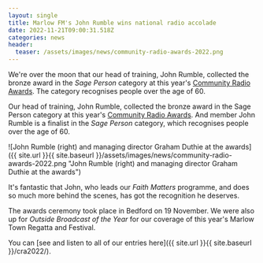 ```yaml
---
layout: single
title: Marlow FM's John Rumble wins national radio accolade
date: 2022-11-21T09:00:31.518Z
categories: news
header:
  teaser: /assets/images/news/community-radio-awards-2022.png
---
```

W﻿e're over the moon that o﻿ur head of training, John Rumble, collected the bronze award in the *Sage Person* category at this year's [Community Radio Awards](https://communityradioawards.org.uk/). The category recognises people over the age of 60.

O﻿ur head of training, John Rumble, collected the bronze award in the Sage Person category at this year's [Community Radio Awards](https://communityradioawards.org.uk/). And member John Rumble is a finalist in the *Sage Person* category, which recognises people over the age of 60.

![John Rumble (right) and managing director Graham Duthie at the awards]({{ site.url }}{{ site.baseurl }}/assets/images/news/community-radio-awards-2022.png "John Rumble (right) and managing director Graham Duthie at the awards")

I﻿t's fantastic that John, who leads our *Faith Matters* programme, and does so much more behind the scenes, has got the recognition he deserves. 

T﻿he awards ceremony took place in Bedford on 19 November. We were also up for *Outside Broadcast of the Year* for our coverage of this year's Marlow Town Regatta and Festival. 

Y﻿ou can \[see and listen to all of our entries here]({{ site.url }}{{ site.baseurl }}/cra2022/).